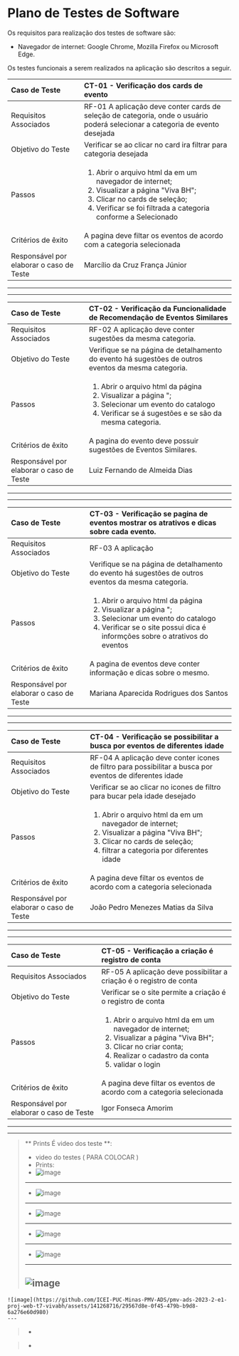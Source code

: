 # Plano de Testes de Software

Os requisitos para realização dos testes de software são:
* Navegador de internet: Google Chrome, Mozilla Firefox ou Microsoft Edge. 

Os testes funcionais a serem realizados na aplicação são descritos a seguir.

|Caso de Teste    | CT-01 - Verificação dos cards de evento |
|:---|:---|
| Requisitos Associados | RF-01 A aplicação deve conter cards de seleção de categoria, onde o usuário poderá selecionar a categoria de evento desejada |
| Objetivo do Teste | Verificar se ao clicar no card ira filtrar para categoria desejada |
| Passos | <ol> <li> Abrir o arquivo html da em um navegador de internet; <li> Visualizar a página "Viva BH"; <li> Clicar no cards de seleção; <li> Verificar se foi filtrada a categoria conforme a Selecionado |
| Critérios de êxito | A pagina deve filtar os  eventos de acordo com a categoria selecionada |
| Responsável por elaborar o caso de Teste | Marcílio da Cruz França Júnior |

---
---

|Caso de Teste    | CT-02 - Verificação da Funcionalidade de Recomendação de Eventos Similares |
|:---|:---|
| Requisitos Associados                    | RF-02  A aplicação deve conter sugestões da mesma categoria.|
| Objetivo do Teste                        | Verifique se na página de detalhamento do evento há sugestões de outros eventos da mesma categoria. |
| Passos                                   | <ol> <li> Abrir o arquivo html da página  <li> Visualizar a página "; <li> Selecionar um evento do catalogo  <li> Verificar se á sugestões e se são da mesma categoria. |
| Critérios de êxito                       | A pagina do evento deve possuir  sugestões de Eventos Similares. |
| Responsável por elaborar o caso de Teste | Luiz Fernando de Almeida Dias|

---
---

|Caso de Teste                             | CT-03 - Verificação se pagina de eventos mostrar os atrativos e dicas sobre cada evento. |
|:---|:---|
| Requisitos Associados                    | RF-03  A aplicação |
| Objetivo do Teste                        | Verifique se na página de detalhamento do evento há sugestões de outros eventos da mesma categoria. |
| Passos                                   | <ol> <li> Abrir o arquivo html da página  <li> Visualizar a página "; <li> Selecionar um evento do catalogo  <li> Verificar se o site possui dica é informções sobre o atrativos do eventos |
| Critérios de êxito | A pagina de eventos deve conter informação e dicas sobre o mesmo. |
| Responsável por elaborar o caso de Teste | Mariana Aparecida Rodrigues dos Santos                                                                                                |

---
---

|Caso de Teste                             | CT-04 - Verificação se possibilitar a busca por eventos de diferentes idade                                                                                                        |
|:---|:---|
| Requisitos Associados                    | RF-04 A aplicação deve conter icones de filtro para possibilitar a busca por eventos de diferentes idade                                                                           |
| Objetivo do Teste                        | Verificar se ao clicar no icones de filtro para bucar pela idade desejado                                                                                                          |
| Passos                                   | <ol> <li> Abrir o arquivo html da em um navegador de internet; <li> Visualizar a página "Viva BH"; <li> Clicar no cards de seleção; <li> filtrar a categoria por  diferentes idade |
| Critérios de êxito                       | A pagina deve filtar os  eventos de acordo com a categoria selecionada                                                                                                             |
| Responsável por elaborar o caso de Teste | João Pedro Menezes Matias da Silva                                                                                                                                                 |

---
---

|Caso de Teste                             | CT-05 - Verificação a criação é registro de conta                                                                                                                                      |
|:---|:---|
| Requisitos Associados                    | RF-05 A aplicação deve possibilitar a criação é o registro de conta                                                                                                                    |
| Objetivo do Teste                        | Verificar se o site permite a criação é o registro de conta                                                                                                                            |
| Passos                                   | <ol> <li> Abrir o arquivo html da em um navegador de internet; <li> Visualizar a página "Viva BH"; <li> Clicar no criar conta; <li> Realizar o cadastro da conta  <li> validar o login |
| Critérios de êxito                       | A pagina deve filtar os  eventos de acordo com a categoria selecionada                                                                                                                 |
|  Responsável por elaborar o caso de Teste |                Igor Fonseca Amorim                                                                                                                                                                  |

 ---
---

> ** Prints É video  dos teste **:
> - video do testes ( PARA COLOCAR )
> - Prints:
> - ![image](https://github.com/ICEI-PUC-Minas-PMV-ADS/pmv-ads-2023-2-e1-proj-web-t7-vivabh/assets/141268716/8e7df36c-28d4-448e-b5c6-d88ba6129ba5)
> - ---
> - ![image](https://github.com/ICEI-PUC-Minas-PMV-ADS/pmv-ads-2023-2-e1-proj-web-t7-vivabh/assets/141268716/388c925a-084e-4eb0-9c1f-9b1b0ae0b73b)
> - ---
> - ![image](https://github.com/ICEI-PUC-Minas-PMV-ADS/pmv-ads-2023-2-e1-proj-web-t7-vivabh/assets/141268716/40068895-392e-4e99-a4bd-da7127688288)
> - ---
> - ![image](https://github.com/ICEI-PUC-Minas-PMV-ADS/pmv-ads-2023-2-e1-proj-web-t7-vivabh/assets/141268716/7d1a1dc5-7720-4d90-bdd7-3943375c2003)
> - ---
> - ![image](https://github.com/ICEI-PUC-Minas-PMV-ADS/pmv-ads-2023-2-e1-proj-web-t7-vivabh/assets/141268716/ec382793-b54e-478f-b998-bf1fa282af8c)
> - ---
>   ![image](https://github.com/ICEI-PUC-Minas-PMV-ADS/pmv-ads-2023-2-e1-proj-web-t7-vivabh/assets/141268716/058f7252-9c36-4161-955d-51e506c81492)
> ---
    ![image](https://github.com/ICEI-PUC-Minas-PMV-ADS/pmv-ads-2023-2-e1-proj-web-t7-vivabh/assets/141268716/29567d8e-0f45-479b-b9d8-6a276e60d980)
    ---

>   


> - 






> - 
